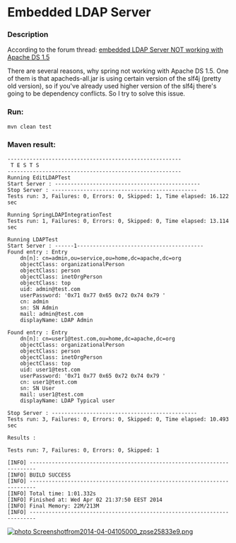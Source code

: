 Embedded LDAP Server
=================

### Description


According to the forum thread:
[embedded LDAP Server NOT working with Apache DS 1.5 ](http://forum.spring.io/forum/spring-projects/security/81005-embedded-ldap-server-not-working-with-apache-ds1-5?p=501921#post501921)

There are several reasons, why spring not working with Apache DS 1.5.
One of them is that apacheds-all.jar is using certain version of the slf4j (pretty old version),
so if you've already used higher version of the slf4j there's going to be dependency conflicts.
So I try to solve this issue.


### Run:
    mvn clean test

### Maven result:
    -------------------------------------------------------
     T E S T S
    -------------------------------------------------------
    Running EditLDAPTest
    Start Server : ----------------------------------------------
    Stop Server : ----------------------------------------------
    Tests run: 3, Failures: 0, Errors: 0, Skipped: 1, Time elapsed: 16.122 sec

    Running SpringLDAPIntegrationTest
    Tests run: 1, Failures: 0, Errors: 0, Skipped: 0, Time elapsed: 13.114 sec

    Running LDAPTest
    Start Server : ------1----------------------------------------
    Found entry : Entry
        dn[n]: cn=admin,ou=service,ou=home,dc=apache,dc=org
        objectClass: organizationalPerson
        objectClass: person
        objectClass: inetOrgPerson
        objectClass: top
        uid: admin@test.com
        userPassword: '0x71 0x77 0x65 0x72 0x74 0x79 '
        cn: admin
        sn: SN Admin
        mail: admin@test.com
        displayName: LDAP Admin

    Found entry : Entry
        dn[n]: cn=user1@test.com,ou=home,dc=apache,dc=org
        objectClass: organizationalPerson
        objectClass: person
        objectClass: inetOrgPerson
        objectClass: top
        uid: user1@test.com
        userPassword: '0x71 0x77 0x65 0x72 0x74 0x79 '
        cn: user1@test.com
        sn: SN User
        mail: user1@test.com
        displayName: LDAP Typical user

    Stop Server : ----------------------------------------------
    Tests run: 3, Failures: 0, Errors: 0, Skipped: 0, Time elapsed: 10.493 sec

    Results :

    Tests run: 7, Failures: 0, Errors: 0, Skipped: 1

    [INFO] ------------------------------------------------------------------------
    [INFO] BUILD SUCCESS
    [INFO] ------------------------------------------------------------------------
    [INFO] Total time: 1:01.332s
    [INFO] Finished at: Wed Apr 02 21:37:50 EEST 2014
    [INFO] Final Memory: 22M/213M
    [INFO] ------------------------------------------------------------------------


<a href="http://i1343.photobucket.com/albums/o781/k1esk/Screenshotfrom2014-04-04105000_zpse25833e9.png~original" target="_blank"><img src="http://i1343.photobucket.com/albums/o781/k1esk/Screenshotfrom2014-04-04105000_zpse25833e9.png" border="0" alt=" photo Screenshotfrom2014-04-04105000_zpse25833e9.png"/></a>







